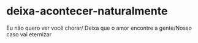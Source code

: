 # deixa-acontecer-naturalmente
Eu não quero ver você chorar/ Deixa que o amor encontre a gente/Nosso caso vai eternizar
